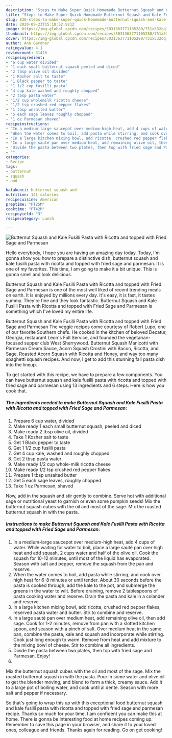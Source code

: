 ```yaml
---
description: "Steps to Make Super Quick Homemade Butternut Squash and Kale Fusilli Pasta with Ricotta and topped with Fried Sage and Parmesan"
title: "Steps to Make Super Quick Homemade Butternut Squash and Kale Fusilli Pasta with Ricotta and topped with Fried Sage and Parmesan"
slug: 820-steps-to-make-super-quick-homemade-butternut-squash-and-kale-fusilli-pasta-with-ricotta-and-topped-with-fried-sage-and-parmesan
date: 2020-09-23T15:10:52.921Z
image: https://img-global.cpcdn.com/recipes/5031363771105280/751x532cq70/butternut-squash-and-kale-fusilli-pasta-with-ricotta-and-topped-with-fried-sage-and-parmesan-recipe-main-photo.jpg
thumbnail: https://img-global.cpcdn.com/recipes/5031363771105280/751x532cq70/butternut-squash-and-kale-fusilli-pasta-with-ricotta-and-topped-with-fried-sage-and-parmesan-recipe-main-photo.jpg
cover: https://img-global.cpcdn.com/recipes/5031363771105280/751x532cq70/butternut-squash-and-kale-fusilli-pasta-with-ricotta-and-topped-with-fried-sage-and-parmesan-recipe-main-photo.jpg
author: Ann Gardner
ratingvalue: 4.1
reviewcount: 31426
recipeingredient:
- "6 cup water divided"
- "1 each small butternut squash peeled and diced"
- "2 tbsp olive oil divided"
- "1 Kosher salt to taste"
- "1 Black pepper to taste"
- "1 1/2 cup fusilli pasta"
- "4 cup kale washed and roughly chopped"
- "2 tbsp pasta water"
- "1/2 cup wholemilk ricotta cheese"
- "1/2 tsp crushed red pepper flakes"
- "1 tbsp unsalted butter"
- "5 each sage leaves roughly chopped"
- "1 oz Parmesan shaved"
recipeinstructions:
- "In a medium-large saucepot over medium-high heat, add 4 cups of water. While waiting for water to boil, place a large sauté pan over high heat and add squash, 2 cups water and half of the olive oil. Cook the squash for 10-12 minutes, until most of the liquid has evaporated. Season with salt and pepper, remove the squash from the pan and reserve."
- "When the water comes to boil, add pasta while stirring, and cook over high heat for 6-8 minutes or until tender. About 30 seconds before the pasta is cooked through, add the kale to the pot, and submerge the greens in the water to wilt. Before draining, remove 2 tablespoons of pasta cooking water and reserve. Drain the pasta and kale in a colander and reserve."
- "In a large kitchen mixing bowl, add ricotta, crushed red pepper flakes, reserved pasta water and butter. Stir to combine and reserve."
- "In a large sauté pan over medium heat, add remaining olive oil, then add sage. Cook for 1-2 minutes, remove from pan with a slotted kitchen spoon, and season with a pinch of salt. Over medium heat in the same pan, combine the pasta, kale and squash and incorporate while stirring. Cook just long enough to warm. Remove from heat and add mixture to the mixing bowl of cheese. Stir to combine all ingredients."
- "Divide the pasta between two plates, then top with fried sage and Parmesan. Enjoy!"
- ""
categories:
- Recipe
tags:
- butternut
- squash
- and

katakunci: butternut squash and 
nutrition: 141 calories
recipecuisine: American
preptime: "PT25M"
cooktime: "PT42M"
recipeyield: "3"
recipecategory: Lunch

---
```



![Butternut Squash and Kale Fusilli Pasta with Ricotta and topped with Fried Sage and Parmesan](https://img-global.cpcdn.com/recipes/5031363771105280/751x532cq70/butternut-squash-and-kale-fusilli-pasta-with-ricotta-and-topped-with-fried-sage-and-parmesan-recipe-main-photo.jpg)

Hello everybody, I hope you are having an amazing day today. Today, I'm gonna show you how to prepare a distinctive dish, butternut squash and kale fusilli pasta with ricotta and topped with fried sage and parmesan. It is one of my favorites. This time, I am going to make it a bit unique. This is gonna smell and look delicious.

Butternut Squash and Kale Fusilli Pasta with Ricotta and topped with Fried Sage and Parmesan is one of the most well liked of recent trending meals on earth. It is enjoyed by millions every day. It's easy, it is fast, it tastes yummy. They're fine and they look fantastic. Butternut Squash and Kale Fusilli Pasta with Ricotta and topped with Fried Sage and Parmesan is something which I've loved my entire life.

Butternut Squash and Kale Fusilli Pasta with Ricotta and topped with Fried Sage and Parmesan The veggie recipes come courtesy of Robert Lupo, one of our favorite Southern chefs. He cooked in the kitchen of beloved Decatur, Georgia, restaurant Leon&#39;s Full Service, and founded the vegetarian-focused supper club West Sherrywood. Butternut Squash Manicotti with Parmesan Cream Sauce, Acorn Squash Crostini with Bacon, Ricotta, and Sage, Roasted Acorn Squash with Ricotta and Honey, and way too many spaghetti squash recipes. And now, I get to add this stunning fall pasta dish into the lineup.


To get started with this recipe, we have to prepare a few components. You can have butternut squash and kale fusilli pasta with ricotta and topped with fried sage and parmesan using 13 ingredients and 6 steps. Here is how you cook that.

<!--inarticleads1-->

##### The ingredients needed to make Butternut Squash and Kale Fusilli Pasta with Ricotta and topped with Fried Sage and Parmesan:

1. Prepare 6 cup water, divided
1. Make ready 1 each small butternut squash, peeled and diced
1. Make ready 2 tbsp olive oil, divided
1. Take 1 Kosher salt to taste
1. Get 1 Black pepper to taste
1. Get 1 1/2 cup fusilli pasta
1. Get 4 cup kale, washed and roughly chopped
1. Get 2 tbsp pasta water
1. Make ready 1/2 cup whole-milk ricotta cheese
1. Make ready 1/2 tsp crushed red pepper flakes
1. Prepare 1 tbsp unsalted butter
1. Get 5 each sage leaves, roughly chopped
1. Take 1 oz Parmesan, shaved


Now, add in the squash and stir gently to combine. Serve hot with additional sage or nutritional yeast to garnish or even some pumpkin seeds! Mix the butternut squash cubes with the oil and most of the sage. Mix the roasted butternut squash in with the pasta. 

<!--inarticleads2-->

##### Instructions to make Butternut Squash and Kale Fusilli Pasta with Ricotta and topped with Fried Sage and Parmesan:

1. In a medium-large saucepot over medium-high heat, add 4 cups of water. While waiting for water to boil, place a large sauté pan over high heat and add squash, 2 cups water and half of the olive oil. Cook the squash for 10-12 minutes, until most of the liquid has evaporated. Season with salt and pepper, remove the squash from the pan and reserve.
1. When the water comes to boil, add pasta while stirring, and cook over high heat for 6-8 minutes or until tender. About 30 seconds before the pasta is cooked through, add the kale to the pot, and submerge the greens in the water to wilt. Before draining, remove 2 tablespoons of pasta cooking water and reserve. Drain the pasta and kale in a colander and reserve.
1. In a large kitchen mixing bowl, add ricotta, crushed red pepper flakes, reserved pasta water and butter. Stir to combine and reserve.
1. In a large sauté pan over medium heat, add remaining olive oil, then add sage. Cook for 1-2 minutes, remove from pan with a slotted kitchen spoon, and season with a pinch of salt. Over medium heat in the same pan, combine the pasta, kale and squash and incorporate while stirring. Cook just long enough to warm. Remove from heat and add mixture to the mixing bowl of cheese. Stir to combine all ingredients.
1. Divide the pasta between two plates, then top with fried sage and Parmesan. Enjoy!
1. 


Mix the butternut squash cubes with the oil and most of the sage. Mix the roasted butternut squash in with the pasta. Pour in some water and olive oil to get the blender moving, and blend to form a thick, creamy sauce. Add it to a large pot of boiling water, and cook until al dente. Season with more salt and pepper if necessary. 

So that's going to wrap this up with this exceptional food butternut squash and kale fusilli pasta with ricotta and topped with fried sage and parmesan recipe. Thanks so much for your time. I am confident you can make this at home. There is gonna be interesting food at home recipes coming up. Remember to save this page in your browser, and share it to your loved ones, colleague and friends. Thanks again for reading. Go on get cooking!
